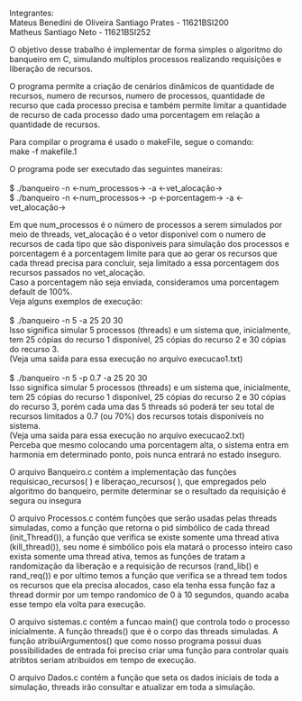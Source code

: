 
Integrantes:<br>
Mateus Benedini de Oliveira Santiago Prates - 11621BSI200<br>
Matheus Santiago Neto - 11621BSI252

O objetivo desse trabalho é implementar de forma simples o algoritmo do banqueiro em C, simulando multiplos processos realizando requisições e liberação de recursos.<br>

O programa permite a criação de cenários dinâmicos de quantidade de recursos, numero de recursos, numero de processos, quantidade de recurso que cada processo precisa e também permite limitar a quantidade de recurso de cada processo dado uma porcentagem em relação a quantidade de recursos.<br>

Para compilar o programa é usado o makeFile, segue o comando:<br>
make -f makefile.1

O programa pode ser executado das seguintes maneiras:
<br><br>
$ ./banqueiro -n <-num_processos-> -a <-vet_alocação-> <br>
$ ./banqueiro -n <-num_processos-> -p <-porcentagem-> -a <-vet_alocação-> <br>

Em que num_processos é o número de processos a serem simulados por meio de threads, vet_alocação é o vetor disponivel com o numero de recursos de cada tipo que são disponiveis para simulação dos processos e porcentagem é a porcentagem limite para que ao gerar os recursos que cada thread precisa para concluir, seja limitado a essa porcentagem dos recursos passados no vet_alocação. <br>
Caso a porcentagem não seja enviada, consideramos uma porcentagem default de 100%. <br>
Veja alguns exemplos de execução:
<br><br>
$ ./banqueiro -n 5 -a 25 20 30<br>
Isso significa simular 5 processos (threads) e um sistema que, inicialmente, tem 25 cópias do recurso 1 disponível, 25 cópias do recurso 2 e 30 cópias do recurso 3.<br>
(Veja uma saída para essa execução no arquivo execucao1.txt)
<br><br>
$ ./banqueiro -n 5 -p 0.7 -a 25 20 30<br>
Isso significa simular 5 processos (threads) e um sistema que, inicialmente, tem 25 cópias do recurso 1 disponível, 25 cópias do recurso 2 e 30 cópias do recurso 3, porém cada uma das 5 threads só poderá ter seu total de recursos limitados a 0.7 (ou 70%) dos recursos totais disponíveis no sistema.<br>
(Veja uma saída para essa execução no arquivo execucao2.txt)<br>
Perceba que mesmo colocando uma porcentagem alta, o sistema entra em harmonia em determinado ponto, pois nunca entrará no estado inseguro.<br>

O arquivo Banqueiro.c contém a implementação das funções requisicao_recursos( ) e liberaçao_recursos( ), que empregados pelo algoritmo do banqueiro, permite determinar se o resultado da requisição é segura ou insegura<br>

O arquivo Processos.c contém funções que serão usadas pelas threads simuladas, como a função que retorna o pid simbólico de cada thread (init_Thread()), a função que verifica se existe somente uma thread ativa (kill_thread()), seu nome é simbólico pois ela matará o processo inteiro caso exista somente uma thread ativa, temos as funções de tratam a randomização da liberação e a requisição de recursos (rand_lib() e rand_req()) e por ultimo temos a função que verifica se a thread tem todos os recursos que ela precisa alocados, caso ela tenha essa função faz a thread dormir por um tempo randomico de 0 à 10 segundos, quando acaba esse tempo ela volta para execução.

O arquivo sistemas.c contém a funcao main() que controla todo o processo inicialmente. A função threads() que é o corpo das threads simuladas. A função atribuiArgumentos() que como nosso programa possui duas possibilidades de entrada foi preciso criar uma função para controlar quais atribtos seriam atribuidos em tempo de execução.

O arquivo Dados.c contém a função que seta os dados iniciais de toda a simulação, threads irão consultar e atualizar em toda a simulação. 

